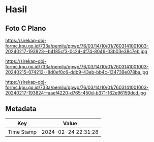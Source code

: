 # Hasil

## Foto C Plano

https://sirekap-obj-formc.kpu.go.id/733a/pemilu/ppwp/76/03/14/10/01/7603141001003-20240217-193823--b4185cf3-0c24-4f74-8046-03b03e38c7eb.jpg

https://sirekap-obj-formc.kpu.go.id/733a/pemilu/ppwp/76/03/14/10/01/7603141001003-20240215-074212--8d0ef0c6-ddb9-43eb-bb4c-134739e078ba.jpg

https://sirekap-obj-formc.kpu.go.id/733a/pemilu/ppwp/76/03/14/10/01/7603141001003-20240217-193824--aaef4220-d765-450d-b371-162e96159dcd.jpg


## Metadata

| Key        | Value               |
| ---------- | ------------------- |
| Time Stamp | 2024-02-24 22:31:28 |



